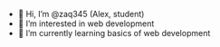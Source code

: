 - 👋 Hi, I’m @zaq345 (Alex, student)
- 👀 I’m interested in web development
- 🌱 I’m currently learning basics of web development


<!---
zaq345/zaq345 is a ✨ special ✨ repository because its `README.md` (this file) appears on your GitHub profile.
You can click the Preview link to take a look at your changes.
--->

